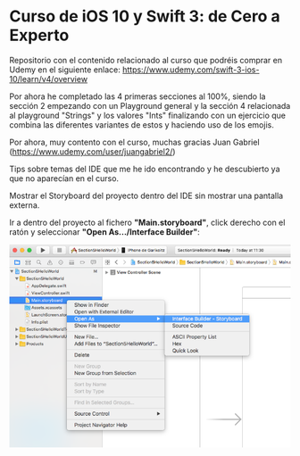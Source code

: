 # Curso de iOS 10 y Swift 3: de Cero a Experto

Repositorio con el contenido relacionado al curso que podréis comprar en Udemy en el siguiente enlace: https://www.udemy.com/swift-3-ios-10/learn/v4/overview

Por ahora he completado las 4 primeras secciones al 100%, siendo la sección 2 empezando con un Playground general y la sección 4 relacionada al playground "Strings" y los valores "Ints" finalizando con un ejercicio que combina las diferentes variantes de estos y haciendo uso de los emojis.

Por ahora, muy contento con el curso, muchas gracias Juan Gabriel (https://www.udemy.com/user/juangabriel2/)

Tips sobre temas del IDE que me he ido encontrando y he descubierto ya que no aparecían en el curso.

Mostrar el Storyboard del proyecto dentro del IDE sin mostrar una pantalla externa.

Ir a dentro del proyecto al fichero **"Main.storyboard"**, click derecho con el ratón y seleccionar **"Open As.../Interface Builder"**:

![Main.StoryBoard](https://github.com/mugan86/ios10-swift3-beginner-to-expert-course/blob/master/Screens/1.png?raw=true)
